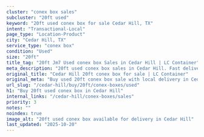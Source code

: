 ```yaml
---
cluster: "conex box sales"
subcluster: "20ft used"
keyword: "20ft used conex box for sale Cedar Hill, TX"
intent: "Transactional-Local"
page_type: "Location-Product"
city: "Cedar Hill, TX"
service_type: "conex box"
condition: "Used"
size: "20ft"
title_tag: "20ft Jm7 Used conex box Sales in Cedar Hill | LC Container"
meta_description: "20ft used conex box sales in Cedar Hill. Fast delivery, competitive pricing. Serving conex boxes area. Quote ID: TWX. Call (214) 524-4168 for your free quote today."
original_title: "Cedar Hill 20ft conex box for sale | LC Container"
original_meta: "Buy used 20ft conex box sale with local delivery in Cedar Hill, TX. LC Container — local Since 2003. Request a fast quote today."
url_slug: "/cedar-hill/buy/20ft/conex-boxes/used"
h1: "Buy 20ft used conex box in Cedar Hill"
internal_links: "/cedar-hill/conex-boxes/sales"
priority: 3
notes: ""
noindex: true
image_alt: "20ft used conex box available for delivery in Cedar Hill"
last_updated: "2025-10-20"
---
```


<!-- TODO: Add unique city/inventory copy, images, and internal links here. -->
